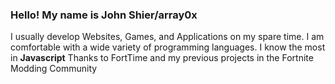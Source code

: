 <h3>Hello! My name is John Shier/array0x</h3>
<p>I usually develop Websites, Games, and Applications on my spare time. I am comfortable with a wide variety of programming languages. I know the most in <b>Javascript</b> Thanks to FortTime and my previous projects in the Fortnite Modding Community</p>
